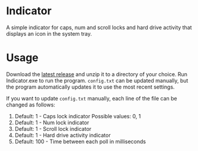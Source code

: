 # Indicator
A simple indicator for caps, num and scroll locks and hard drive activity that displays an icon in the system tray.

# Usage
Download the [latest release](https://github.com/Ben-H1/Indicator/releases/) and unzip it to a directory of your choice.
Run Indicator.exe to run the program.
`config.txt` can be updated manually, but the program automatically updates it to use the most recent settings.

If you want to update `config.txt` manually, each line of the file can be changed as follows:
1. Default: 1 - Caps lock indicator
  Possible values: 0, 1
2. Default: 1 - Num lock indicator
3. Default: 1 - Scroll lock indicator
4. Default: 1 - Hard drive activity indicator
5. Default: 100 - Time between each poll in milliseconds
